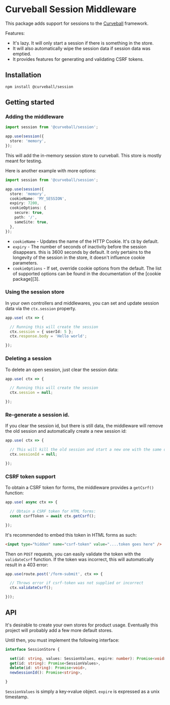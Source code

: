 Curveball Session Middleware
============================

This package adds support for sessions to the [Curveball][1] framework.

Features:

* It's lazy. It will only start a session if there is something in the store.
* It will also automatically wipe the session data if session data was emptied.
* It provides features for generating and validating CSRF tokens.

Installation
------------

    npm install @curveball/session


Getting started
---------------

### Adding the middleware

```typescript
import session from '@curveball/session';

app.use(session({
  store: 'memory',
});
```

This will add the in-memory session store to curveball. This store is mostly
meant for testing.

Here is another example with more options:

```typescript
import session from '@curveball/session';

app.use(session({
  store: 'memory',
  cookieName: 'MY_SESSION',
  expiry: 7200,
  cookieOptions: {
    secure: true,
    path: '/',
    sameSite: true,
  },
});
```

* `cookieName` - Updates the name of the HTTP Cookie. It's `CB` by default.
* `expiry` - The number of seconds of inactivity before the session disappears.
  this is 3600 seconds by default. It only pertains to the longevity of the
  session in the store, it doesn't influence cookie parameters.
* `cookieOptions` - If set, override cookie options from the default. The list
  of supported options can be found in the documentation of the [cookie
  package][3].

### Using the session store

In your own controllers and middlewares, you can set and update session data
via the `ctx.session` property.

```typescript
app.use( ctx => {

  // Running this will create the session
  ctx.session = { userId: 5 };
  ctx.response.body = 'Hello world';

});
```

### Deleting a session

To delete an open session, just clear the session data:

```typescript
app.use( ctx => {

  // Running this will create the session
  ctx.session = null;

});
```

### Re-generate a session id.

If you clear the session id, but there is still data, the middleware will
remove the old session and automatically create a new session id:

```typescript
app.use( ctx => {

  // This will kill the old session and start a new one with the same data.
  ctx.sessionId = null;

});
```

### CSRF token support

To obtain a CSRF token for forms, the middleware provides a `getCsrf()` function:

```typescript
app.use( async ctx => {

  // Obtain a CSRF token for HTML forms:
  const csrfToken = await ctx.getCsrf();

});
```

It's recommended to embed this token in HTML forms as such:

```html
<input type="hidden" name="csrf-token" value="....token goes here" />
```

Then on `POST` requests, you can easily validate the token with the `validateCsrf`
function. If the token was incorrect, this will automatically result in a 403
error:

```typescript
app.use(route.post('/form-submit', ctx => {

  // Throws error if csrf-token was not supplied or incorrect
  ctx.validateCsrf();

}));
```


API
---

It's desirable to create your own stores for product usage. Eventually this
project will probably add a few more default stores.

Until then, you must implement the following interface:

```typescript
interface SessionStore {

  set(id: string, values: SessionValues, expire: number): Promise<void>;
  get(id: string): Promise<SessionValues>,
  delete(id: string): Promise<void>,
  newSessionId(): Promise<string>,

}
```

`SessionValues` is simply a key->value object. `expire` is expressed as a unix
timestamp.

[1]: https://github.com/curveball/
[2]: https://www.npmjs.com/package/cookie
